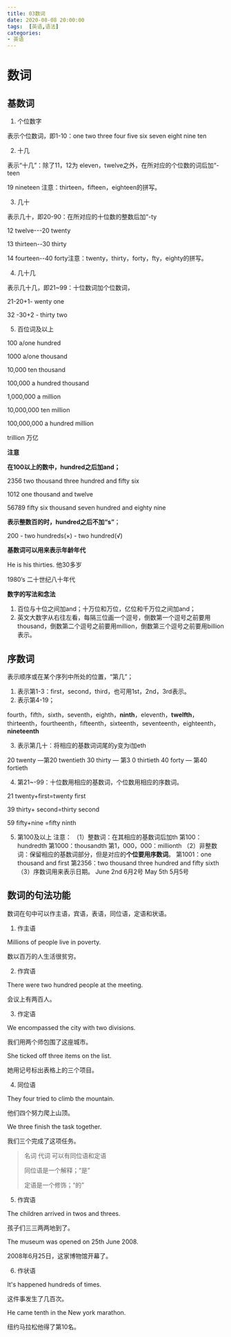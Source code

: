 ```yaml
---
title: 03数词
date: 2020-08-08 20:00:00
tags:  [英语,语法]
categories:
- 英语
---
```


# 数词

## 基数词

1. 个位数字

表示个位数词，即1-10：one two three four five six seven eight nine ten

2. 十几

表示“十几”：除了11，12为 eleven，twelve之外，在所对应的个位数的词后加“-teen

19 nineteen 注意：thirteen，fifteen，eighteen的拼写。

3. 几十

表示几十，即20-90：在所对应的十位数的整数后加“-ty

12 twelve---20 twenty

13 thirteen--30 thirty

14 fourteen--40 forty注意：twenty，thirty，forty，fty，eighty的拼写。

4. 几十几

表示几十几，即21~99：十位数词加个位数词，

21-20+1- wenty one

32 -30+2 - thirty two

5. 百位词及以上

100 a/one hundred

1000 a/one thousand

10,000  ten thousand

100,000 a hundred thousand

1,000,000 a million

10,000,000 ten million

100,000,000 a hundred million 

trillion 万亿

**注意**

**在100以上的数中，hundred之后加and；**

2356 two thousand three hundred and fifty six

1012 one thousand and twelve

56789 fifty six thousand seven hundred and eighty nine

**表示整数百的时，hundred之后不加“s”**；

200 - two hundreds(×)   - two hundred(√)   

**基数词可以用来表示年龄年代**

He is his thirties. 他30多岁

1980’s  二十世纪八十年代



**数字的写法和念法**

1. 百位与十位之间加and；十万位和万位，亿位和千万位之间加and；
2. 英文大数字从右往左看，每隔三位画一个逗号，倒数第一个逗号之前要用thousand，倒数第二个逗号之前要用million，倒数第三个逗号之前要用billion表示。



## 序数词

表示顺序或在某个序列中所处的位置，“第几”；

1. 表示第1-3：first，second，third，也可用1st，2nd，3rd表示。
2. 表示第4-19；

fourth，fifth，sixth，seventh，eighth，**ninth**，eleventh，**twelfth**，thirteenth，fourtheenth，fifteenth，sixteenth，seventeenth，eighteenth，**nineteenth**

3. 表示第几十：将相应的基数词词尾的y变为i加eth

20 twenty —第20 twentieth
30 thirty — 第3 0 thirtieth
40 forty — 第40 fortieth

4. 第21~-99：十位数用相应的基数词，个位数用相应的序数词。

21 twenty+first=twenty first 

39 thirty+ second=thirty second

59 fifty+nine =fifty ninth

5. 第100及以上
注意：
（1）整数词：在其相应的基数词后加th
第100：hundredth
第1000：thousandth
第1，000，000：millionth
（2）非整数词：保留相应的基数词部分，但是对应的**个位要用序数词**。
第1001：one thousand and first
第2356：two thousand three hundred and fifty sixth
（3）序数词用来表示日期。
June 2nd   6月2号
May 5th    5月5号

## 数词的句法功能

数词在句中可以作主语，宾语，表语，同位语，定语和状语。

1. 作主语

Millions of people live in poverty.

数以百万的人生活很贫穷。

2. 作宾语

There were two hundred people at the meeting.

会议上有两百人。

3. 作定语

We encompassed the city with two divisions.

我们用两个师包围了这座城市。

She ticked off three items on the list.

她用记号标出表格上的三个项目。

4. 同位语

They four tried to climb the mountain.

他们四个努力爬上山顶。

We three finish the task together.

我们三个完成了这项任务。

> 名词 代词 可以有同位语和定语
>
> 同位语是一个解释；“是”
>
> 定语是一个修饰；“的”

5. 作宾语

The children arrived in twos and threes.

孩子们三三两两地到了。

The museum was opened on 25th June 2008.

2008年6月25日，这家博物馆开幕了。

6. 作状语

It's happened hundreds of times.

这件事发生了几百次。

He came tenth in the New york marathon.

纽约马拉松他得了第10名。



